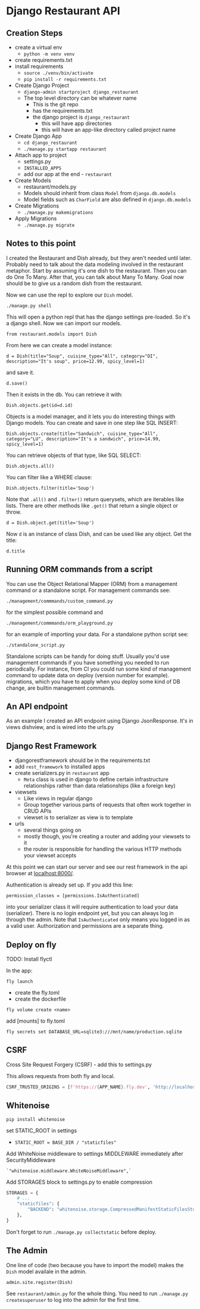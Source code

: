 # Django Restaurant API

## Creation Steps

- create a virtual env
    - `python -m venv venv`
- create requirements.txt
- install requirements
    - `source ./venv/bin/activate`
    - `pip install -r requirements.txt`
- Create Django Project
    - `django-admin startproject django_restaurant`
    - The top level directory can be whatever name
        - This is the git repo
        - has the requirements.txt
        - the django project is `django_restaurant`
            - this will have app directories
            - this will have an app-like directory called project name
- Create Django App
    - `cd django_restaurant`
    - `./manage.py startapp restaurant`
- Attach app to project
    - settings.py
    - `INSTALLED_APPS`
    - add our app at the end - `restaurant`
- Create Models
    - restaurant/models.py
    - Models should inherit from class `Model` from `django.db.models`
    - Model fields such as `CharField` are also defined in `django.db.models`
- Create Migrations
    - `./manage.py makemigrations`
- Apply Migrations
    - `./manage.py migrate`

## Notes to this point

I created the Restaurant and Dish already, but they aren't needed until later. Probably need to talk about the data modeling involved in the restaurant metaphor. Start by assuming it's one dish to the restaurant. Then you can do One To Many. After that, you can talk about Many To Many. Goal now should be to give us a random dish from the restaurant.

Now we can use the repl to explore our `Dish` model.

`./manage.py shell`

This will open a python repl that has the django settings pre-loaded. So it's a django shell. Now we can import our models.

`from restaurant.models import Dish`

From here we can create a model instance:

`d = Dish(title="Soup", cuisine_type="All", category="DI", description="It's soup", price=12.99, spicy_level=1)`

and save it.

`d.save()`

Then it exists in the db. You can retrieve it with:

`Dish.objects.get(id=d.id)`

Objects is a model manager, and it lets you do interesting things with Django models. You can create and save in one step like SQL INSERT:

`Dish.objects.create(title="Sandwich", cuisine_type="All", category="LU", description="It's a sandwich", price=14.99, spicy_level=1)`

You can retrieve objects of that type, like SQL SELECT:

`Dish.objects.all()`

You can filter like a WHERE clause:

`Dish.objects.filter(title='Soup')`

Note that `.all()` and `.filter()` return querysets, which are iterables like lists. There are other methods like `.get()` that return a single object or throw.

`d = Dish.object.get(title='Soup')`

Now `d` is an instance of class Dish, and can be used like any object. Get the title:

`d.title`


## Running ORM commands from a script

You can use the Object Relational Mapper (ORM) from a management command or a standalone script. For management commands see:

`./management/commmands/custom_command.py`

for the simplest possible command and

`./management/commmands/orm_playground.py`

for an example of importing your data. For a standalone python script see:

`./standalone_script.py`

Standalone scripts can be handy for doing stuff. Usually you'd use management commands if you have something you needed to run periodically. For instance, from CI you could run some kind of management command to update data on deploy (version number for example). migrations, which you have to apply when you deploy some kind of DB change, are builtin management commands.


## An API endpoint

As an example I created an API endpoint using Django JsonResponse. It's in views dishview, and is wired into the urls.py


## Django Rest Framework

- djangorestframework should be in the requirements.txt
- add `rest_framework` to installed apps
- create serializers.py in `restaurant` app
    - `Meta` class is used in django to define certain infrastructure relationships rather than data relationships (like a foreign key)
- viewsets
    - Like views in regular django
    - Group together various parts of requests that often work together in CRUD APIs
    - viewset is to serializer as view is to template
- urls
    - several things going on
    - mostly though, you're creating a router and adding your viewsets to it
    - the router is responsible for handling the various HTTP methods your viewset accepts

At this point we can start our server and see our rest framework in the api browser at [localhost:8000/](http://localhost:8000/).

Authentication is already set up. If you add this line:

`permission_classes = [permissions.IsAuthenticated]`

into your serializer class it will require authentication to load your data (serializer). There is no login endpoint yet, but you can always log in through the admin. Note that `IsAuthenticated` only means you logged in as a valid user. Authorization and permissions are a separate thing.


## Deploy on fly

TODO: Install flyctl

In the app:

`fly launch`

- create the fly.toml
- create the dockerfile

`fly volume create <name>`

add [mounts] to fly.toml

`fly secrets set DATABASE_URL=sqlite3:///mnt/name/production.sqlite`

## CSRF

Cross Site Request Forgery (CSRF) - add this to settings.py

This allows requests from both fly and local.

```python
CSRF_TRUSTED_ORIGINS = [f'https://{APP_NAME}.fly.dev', 'http://localhost:8000']
```

## Whitenoise

`pip install whitenoise`

set STATIC_ROOT in settings

- `STATIC_ROOT = BASE_DIR / "staticfiles"`

Add WhiteNoise middleware to settings MIDDLEWARE immediately after SecurityMiddleware

    `"whitenoise.middleware.WhiteNoiseMiddleware",`

Add STORAGES block to settings.py to enable compression

```python
STORAGES = {
    # ...
    "staticfiles": {
        "BACKEND": "whitenoise.storage.CompressedManifestStaticFilesStorage",
    },
}
```

Don't forget to run `./manage.py collectstatic` before deploy.


## The Admin

One line of code (two because you have to import the model) makes the `Dish` model availale in the admin.

`admin.site.register(Dish)`

See `restaurant/admin.py` for the whole thing. You need to run `./manage.py createsuperuser` to log into the admin for the first time.
